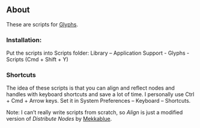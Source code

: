 ## About

These are scripts for [Glyphs](https://glyphsapp.com/).

### Installation: 
Put the scripts into Scripts folder: Library – Application Support - Glyphs - Scripts
(Cmd + Shift + Y)

### Shortcuts

The idea of these scripts is that you can align and reflect nodes and handles with keyboard shortcuts and save a lot of time. I personally use Ctrl + Cmd + Arrow keys. Set it in System Preferences – Keyboard – Shortcuts.

Note: I can’t really write scripts from scratch, so *Align* is just a modified version of *Distribute Nodes* by [Mekkablue](https://github.com/mekkablue/Glyphs-Scripts).
